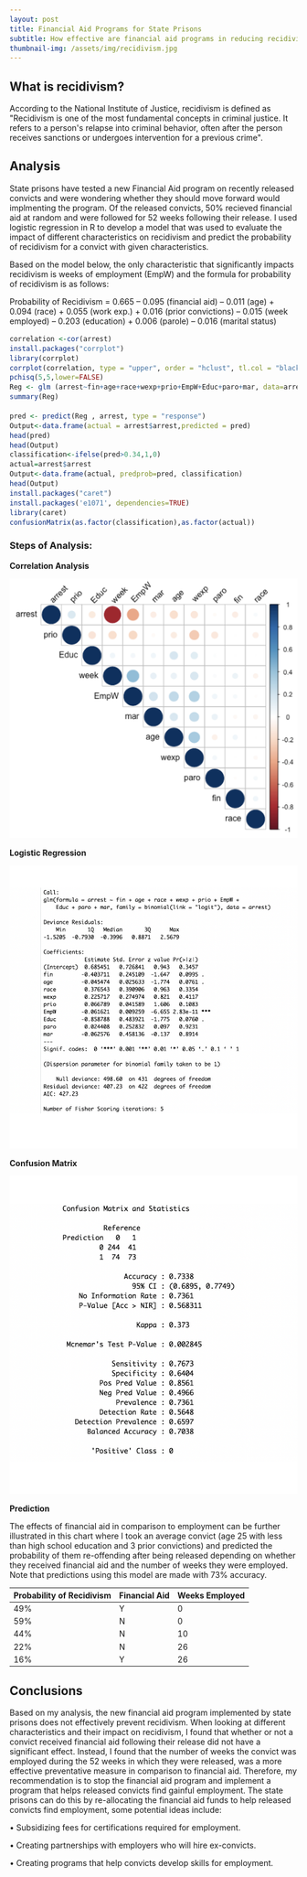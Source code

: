 ```yaml
---
layout: post
title: Financial Aid Programs for State Prisons
subtitle: How effective are financial aid programs in reducing recidivism?
thumbnail-img: /assets/img/recidivism.jpg
---
```


## What is recidivism?

According to the National Institute of Justice, recidivism is defined as "Recidivism is one of the most fundamental concepts in criminal justice. It refers to a person's relapse into criminal behavior, often after the person receives sanctions or undergoes intervention for a previous crime".

## Analysis

State prisons have tested a new Financial Aid program on recently released convicts and were wondering whether they should move forward would implmenting the program. Of the released convicts, 50% recieved financial aid at random and were followed for 52 weeks following their release. I used logistic regression in R to develop a model that was used to evaluate the impact of different characteristics on recidivism and predict the probability of recidivism for a convict with given characteristics. 

Based on the model below, the only characteristic that significantly impacts recidivism is weeks of employment (EmpW) and the formula for probability of recidivism is as follows:

Probability of Recidivism = 0.665 – 0.095 (financial aid) – 0.011 (age) + 0.094 (race) + 0.055 (work exp.) + 0.016 (prior convictions) – 0.015 (week employed) – 0.203 (education) + 0.006 (parole) – 0.016 (marital status)

```R
correlation <-cor(arrest)
install.packages("corrplot")
library(corrplot)
corrplot(correlation, type = "upper", order = "hclust", tl.col = "black", tl.srt = 45)
pchisq(5,5,lower=FALSE)
Reg <- glm (arrest~fin+age+race+wexp+prio+EmpW+Educ+paro+mar, data=arrest, family=binomial(link="logit"))
summary(Reg)

pred <- predict(Reg , arrest, type = "response")
Output<-data.frame(actual = arrest$arrest,predicted = pred)
head(pred)
head(Output)
classification<-ifelse(pred>0.34,1,0)
actual=arrest$arrest
Output<-data.frame(actual, predprob=pred, classification)
head(Output)
install.packages("caret")
install.packages('e1071', dependencies=TRUE)
library(caret)
confusionMatrix(as.factor(classification),as.factor(actual))
```
### Steps of Analysis:

**Correlation Analysis**

![Correlation](/assets/img/corr.jpg)

**Logistic Regression**

![Logistic Regression results](/assets/img/regress.jpg)

**Confusion Matrix** 

![Confusion Matrix](/assets/img/confusion.jpg)

**Prediction**

The effects of financial aid in comparison to employment can be further illustrated in this chart where I took an average convict (age 25 with less than high    school education and 3 prior convictions) and predicted the probability of them re-offending after being released depending on whether they received financial aid and the number of weeks they were employed. Note that predictions using this model are made with 73% accuracy.

  | Probability of Recidivism | Financial Aid | Weeks Employed | 
  | :------ |:------ | :------ | 
  | 49% | Y | 0 | 
  | 59% | N | 0 | 
  | 44% | N | 10 | 
  | 22% | N | 26 | 
  | 16% | Y | 26 | 

## Conclusions

Based on my analysis, the new financial aid program implemented by state prisons does not effectively prevent recidivism. When looking at different characteristics and their impact on recidivism, I found that whether or not a convict received financial aid following their release did not have a significant effect. Instead, I found that the number of weeks the convict was employed during the 52 weeks in which they were released, was a more effective preventative measure in comparison to financial aid. Therefore, my recommendation is to stop the financial aid program and implement a program that helps released convicts find gainful employment. The state prisons can do this by re-allocating the financial aid funds to help released convicts find employment, some potential ideas include:

•	Subsidizing fees for certifications required for employment. 

•	Creating partnerships with employers who will hire ex-convicts.

•	Creating programs that help convicts develop skills for employment.



